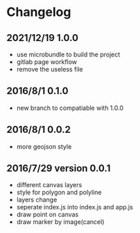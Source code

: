 # Changelog

## 2021/12/19 1.0.0

- use microbundle to build the project
- gitlab page workflow
- remove the useless file

## 2016/8/1 0.1.0

- new branch to compatiable with 1.0.0

## 2016/8/1 0.0.2

- more geojson style

## 2016/7/29 version 0.0.1

- different canvas layers
- style for polygon and polyline
- layers change
- seperate index.js into index.js and app.js
- draw point on canvas
- draw marker by image(cancel)
